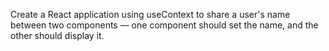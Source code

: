Create a React application using useContext to share a user's name between two components — one component should set the name, and the other should display it.
